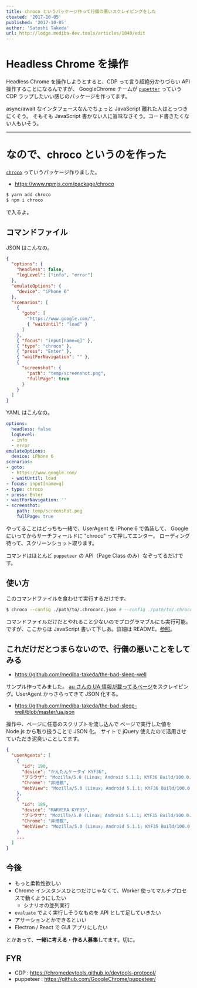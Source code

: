 ```yaml
---
title: chroco というパッケージ作って行儀の悪いスクレイピングをした
cteated: '2017-10-05'
published: '2017-10-05'
author: 'Satoshi Takeda'
url: http://lodge.mediba-dev.tools/articles/1040/edit
---
```


# Headless Chrome を操作

Headless Chrome を操作しようとすると、CDP って言う超絶分かりづらい API 操作することになるんですが、
GoogleChrome チームが [`pupetter`](https://github.com/GoogleChrome/puppeteer/i) っていう CDP ラップしたいい感じのパッケージを作ってます。

async/await なインタフェースなんでちょっと JavaScript 離れた人はとっつきにくそう。
そもそも JavaScript 書かない人に旨味なさそう。コード書きたくない人もいそう。

---

# なので、chroco というのを作った

[`chroco`](https://www.npmjs.com/package/chroco) っていうパッケージ作りました。

- https://www.npmjs.com/package/chroco

```bash
$ yarn add chroco
$ npm i chroco
```

で入るよ。

## コマンドファイル

JSON はこんなの。

```json
{
  "options": {
    "headless": false,
    "logLevel": ["info", "error"]
  },
  "emulateOptions": {
    "device": "iPhone 6"
  },
  "scenarios": [
    {
      "goto": [
        "https://www.google.com/",
        { "waitUntil": "load" }
      ]
    },
    { "focus": "input[name=q]" },
    { "type": "chroco" },
    { "press": "Enter" },
    { "waitForNavigation": "" },
    {
      "screenshot": {
        "path": "temp/screenshot.png",
        "fullPage": true
      }
    }
  ]
}
```

YAML はこんなの。

```yaml
options:
  headless: false
  logLevel:
  - info
  - error
emulateOptions:
  device: iPhone 6
scenarios:
- goto:
  - https://www.google.com/
  - waitUntil: load
- focus: input[name=q]
- type: chroco
- press: Enter
- waitForNavigation: ''
- screenshot:
    path: temp/screenshot.png
    fullPage: true
```

やってることはどっちも一緒で、UserAgent を iPhone 6 で偽装して、
Google にいってからサーチフィールドに "chroco" って押してエンター。
ローディング待って、スクリーンショット取ります。

コマンドはほとんど `puppeteer` の API（Page Class のみ）なぞってるだけです。

## 使い方

このコマンドファイルを食わせて実行するだけです。

```bash
$ chroco --config ./path/to/.chrocorc.json # --config ./path/to/.chrocorc.yml
```

コマンドファイルだけだとやれること少ないのでプログラマブルにも実行可能。
ですが、ここからは JavaScript 書いて下しあ。詳細は README。[参照](https://github.com/tkdn/chroco/blob/master/sample/search.js)。

## これだけだとつまらないので、行儀の悪いことをしてみる

- https://github.com/mediba-takeda/the-bad-sleep-well

サンプル作ってみました。
[au さんの UA 情報が載ってるページ](https://www.au.com/developer/android/kishu/ua/)をスクレイピング。UserAgent かっさらってきて JSON 化する。

- https://github.com/mediba-takeda/the-bad-sleep-well/blob/master/ua.json

操作中、ページに任意のスクリプトを流し込んで
ページで実行した値を Node.js から取り扱うことで JSON 化。
サイトで jQuery 使えたので活用させていただき泥臭いことしてます。

```json
{
  "userAgents": [
    {
      "id": 190,
      "device": "かんたんケータイ KYF36",
      "ブラウザ": "Mozilla/5.0 (Linux; Android 5.1.1; KYF36 Build/100.0.2100; wv) AppleWebkit/537.36 (KHTML, like Gecko) Version/4.0 Chrome/55.0.2883.91 Mobile Safari/537.36",
      "Chrome": "非搭載",
      "WebView": "Mozilla/5.0 (Linux; Android 5.1.1; KYF36 Build/100.0.2100; wv) AppleWebkit/537.36 (KHTML, like Gecko) Version/4.0 Chrome/55.0.2883.91 Mobile Safari/537.36"
    },
    {
      "id": 189,
      "device": "MARVERA KYF35",
      "ブラウザ": "Mozilla/5.0 (Linux; Android 5.1.1; KYF35 Build/100.0.2100; wv) AppleWebkit/537.36 (KHTML, like Gecko) Version/4.0 Chrome/55.0.2883.91 Mobile Safari/537.36",
      "Chrome": "非搭載",
      "WebView": "Mozilla/5.0 (Linux; Android 5.1.1; KYF35 Build/100.0.2100; wv) AppleWebkit/537.36 (KHTML, like Gecko) Version/4.0 Chrome/55.0.2883.91 Mobile Safari/537.36"
    }
    ...
  ]
}
```

## 今後

- もっと柔軟性欲しい
- Chrome インスタンスひとつだけじゃなくて、Worker 使ってマルチプロセスで動くようにしたい
  - シナリオの並列実行
- `evaluate` でよく実行しそうなものを API として足していきたい
- アサーションとかできるといい
- Electron / React で GUI アプリにしたい

とかあって、**一緒に考える・作る人募集**してます。切に。

## FYR

- CDP : https://chromedevtools.github.io/devtools-protocol/
- puppeteer : https://github.com/GoogleChrome/puppeteer/
